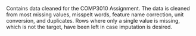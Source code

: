 Contains data cleaned for the COMP3010 Assignment.
The data is cleaned from most missing values, misspelt words, feature name correction, unit conversion, and duplicates.
Rows where only a single value is missing, which is not the target, have been left in case imputation is desired.
